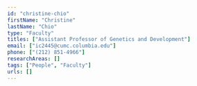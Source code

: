 ```yaml
---
id: "christine-chio"
firstName: "Christine"
lastName: "Chio"
type: "Faculty"
titles: ["Assistant Professor of Genetics and Development"]
email: ["ic2445@cumc.columbia.edu"]
phone: ["(212) 851-4966"]
researchAreas: []
tags: ["People", "Faculty"]
urls: []
---
```

